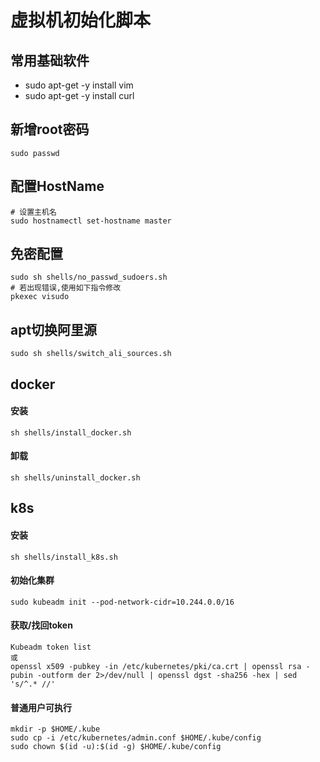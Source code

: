 # 虚拟机初始化脚本

## 常用基础软件
- sudo apt-get -y install vim
- sudo apt-get -y install curl

## 新增root密码
```
sudo passwd
```

## 配置HostName
```
# 设置主机名
sudo hostnamectl set-hostname master
```

## 免密配置
```
sudo sh shells/no_passwd_sudoers.sh
# 若出现错误,使用如下指令修改
pkexec visudo
```

## apt切换阿里源
```
sudo sh shells/switch_ali_sources.sh
```

## **docker**
#### 安装
```
sh shells/install_docker.sh
```
#### 卸载
```
sh shells/uninstall_docker.sh
```

## **k8s**

#### 安装
```
sh shells/install_k8s.sh
```

#### 初始化集群
```
sudo kubeadm init --pod-network-cidr=10.244.0.0/16
```

#### 获取/找回token
```
Kubeadm token list
或
openssl x509 -pubkey -in /etc/kubernetes/pki/ca.crt | openssl rsa -pubin -outform der 2>/dev/null | openssl dgst -sha256 -hex | sed 's/^.* //'
```

#### 普通用户可执行
```
mkdir -p $HOME/.kube
sudo cp -i /etc/kubernetes/admin.conf $HOME/.kube/config
sudo chown $(id -u):$(id -g) $HOME/.kube/config
```
